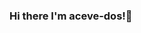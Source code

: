 ### Hi there  I'm aceve-dos!👋

<!--
**aceve-dos/aceve-dos** is a ✨ _special_ ✨ repository because its `README.md` (this file) appears on your GitHub profile.

Here are some ideas to get you started:

- 🔭 I’m interested in Programming.
- 🌱 I’m learning English, Programming, Git and other stuff.
- 👯 I’m looking to collaborate on any project for learning and gain experience.
-->
